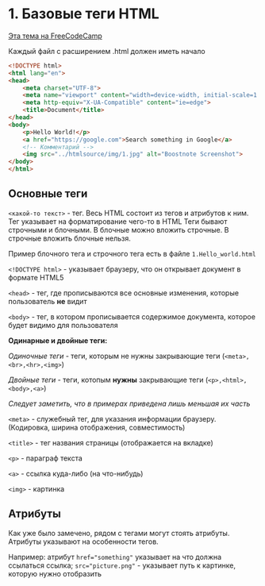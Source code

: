   # 1. Базовые теги HTML
  
  [Эта тема на FreeCodeCamp](https://www.freecodecamp.org/learn/responsive-web-design/basic-html-and-html5/)
  
  Каждый файл с расширением .html должен иметь начало
  
  ```html
  <!DOCTYPE html>
  <html lang="en">
  <head>
      <meta charset="UTF-8">
      <meta name="viewport" content="width=device-width, initial-scale=1.0">
      <meta http-equiv="X-UA-Compatible" content="ie=edge">
      <title>Document</title>
  </head>
  <body>
      <p>Hello World!</p>
      <a href="https://google.com">Search something in Google</a>
      <!-- Комментарий -->
      <img src="../htmlsource/img/1.jpg" alt="Boostnote Screenshot">
  </body>
  </html>
  ```
  
  ## Основные теги
  `<какой-то текст>` - тег. Весь HTML состоит из тегов и атрибутов к ним. Тег указывает на форматирование чего-то в HTML
  Теги бывают строчными и блочными. В блочные можно вложить строчные. В строчные вложить блочные нельзя.
  
  Пример блочного тега и строчного тега есть в файле `1.Hello_world.html`
  
  `<!DOCTYPE html>` - указывает браузеру, что он открывает документ в формате HTML5
  
  `<head>` - тег, где прописываются все основные изменения, которые пользователь **не** видит
  
  `<body>` - тег, в котором прописывается содержимое документа, которое будет видимо для пользователя
  
  **Одинарные и двойные теги:**
  
  *Одиночные теги* - теги, которым не нужны закрывающие теги (`<meta>,<br>,<hr>,<img>`)
  
  *Двойные теги* - теги, котопым **нужны** закрывающие теги (`<p>,<html>,<body>,<a>`)
  
  *Следует заметить, что в примерах приведена лишь меньшая их часть*
  
  `<meta>` - служебный тег, для указания информации браузеру. (Кодировка, ширина отображения, совместимость)
  
  `<title>` - тег названия страницы (отображается на вкладке)
  
  `<p>` - параграф текста
  
  `<a>` - ссылка куда-либо (на что-нибудь)
  
  `<img>` - картинка
  
  ## Атрибуты
  Как уже было замечено, рядом с тегами могут стоять атрибуты. Атрибуты указывают на особенности тегов.
  
  Например: атрибут `href="something"` указывает на что должна ссылаться ссылка; `src="picture.png"` - указывает путь к картинке, которую нужно отобразить
